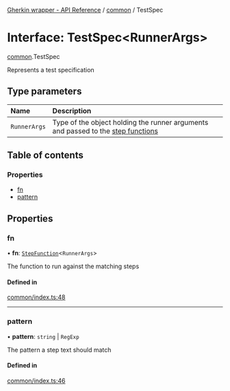 [Gherkin wrapper - API Reference](../README.md) / [common](../modules/common.md) / TestSpec

# Interface: TestSpec<RunnerArgs\>

[common](../modules/common.md).TestSpec

Represents a test specification

## Type parameters

| Name | Description |
| :------ | :------ |
| `RunnerArgs` | Type of the object holding the runner arguments and passed to the [step functions](../modules/common.md#stepfunction) |

## Table of contents

### Properties

- [fn](common.TestSpec.md#fn)
- [pattern](common.TestSpec.md#pattern)

## Properties

### fn

• **fn**: [`StepFunction`](../modules/common.md#stepfunction)<`RunnerArgs`\>

The function to run against the matching steps

#### Defined in

[common/index.ts:48](https://github.com/Niitch/gherkin-wrapper/blob/eca89a7/src/common/index.ts#L48)

___

### pattern

• **pattern**: `string` \| `RegExp`

The pattern a step text should match

#### Defined in

[common/index.ts:46](https://github.com/Niitch/gherkin-wrapper/blob/eca89a7/src/common/index.ts#L46)
